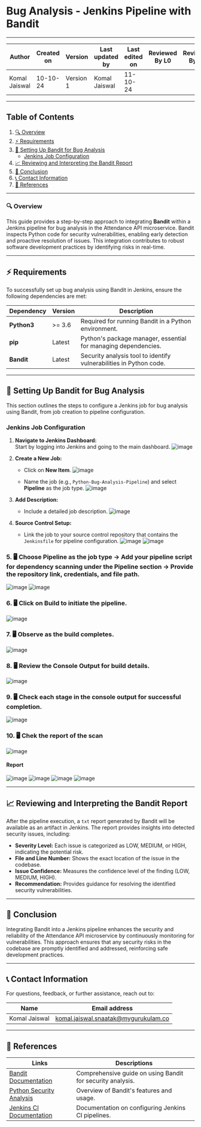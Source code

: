 # Bug Analysis - Jenkins Pipeline with Bandit

---  
| Author          | Created on | Version   | Last updated by | Last edited on | Reviewed By L0 | Reviewed By L1 | Reviewed By L2 |
|-----------------|------------|-----------|-----------------|----------------|----------------|----------------|----------------| 
| Komal Jaiswal   | 10-10-24   | Version 1 | Komal Jaiswal   | 11-10-24       |                |                |                |

---

## Table of Contents
1. [🔍 Overview](#-overview)
2. [⚡ Requirements](#-requirements)
3. [🧰 Setting Up Bandit for Bug Analysis](#-setting-up-bandit-for-bug-analysis)
   - [Jenkins Job Configuration](#jenkins-job-configuration)
4. [📈 Reviewing and Interpreting the Bandit Report](#-reviewing-and-interpreting-the-bandit-report)
5. [📌 Conclusion](#-conclusion)
6. [📞 Contact Information](#-contact-information)
7. [📖 References](#-references)

---

### 🔍 Overview
This guide provides a step-by-step approach to integrating **Bandit** within a Jenkins pipeline for bug analysis in the Attendance API microservice. Bandit inspects Python code for security vulnerabilities, enabling early detection and proactive resolution of issues. This integration contributes to robust software development practices by identifying risks in real-time.

---

## ⚡ Requirements

To successfully set up bug analysis using Bandit in Jenkins, ensure the following dependencies are met:

| Dependency      | Version       | Description                                                             |
|-----------------|---------------|-------------------------------------------------------------------------|
| **Python3**     | >= 3.6        | Required for running Bandit in a Python environment.                    |
| **pip**         | Latest        | Python's package manager, essential for managing dependencies.          |
| **Bandit**      | Latest        | Security analysis tool to identify vulnerabilities in Python code.      |

---

## 🧰 Setting Up Bandit for Bug Analysis

This section outlines the steps to configure a Jenkins job for bug analysis using Bandit, from job creation to pipeline configuration.

### Jenkins Job Configuration

1. **Navigate to Jenkins Dashboard:**  
   Start by logging into Jenkins and going to the main dashboard.
![image](https://github.com/user-attachments/assets/176a2a5f-b171-4fa2-b603-f87b998009da)
   
2. **Create a New Job:**  
   - Click on **New Item**.
![image](https://github.com/user-attachments/assets/96f8b16c-e851-4561-bbd4-a1af20fbf071)

   - Name the job (e.g., `Python-Bug-Analysis-Pipeline`) and select **Pipeline** as the job type.
![image](https://github.com/user-attachments/assets/b84103de-118b-4f19-89c6-ceb32f0b506b)

3. **Add Description:**  
   - Include a detailed job description.
![image](https://github.com/user-attachments/assets/d72262fd-cf4f-482c-b236-7dd26b74d6ca)


4. **Source Control Setup:**  
   - Link the job to your source control repository that contains the `Jenkinsfile` for pipeline configuration.
![image](https://github.com/user-attachments/assets/aa1a3e4b-dea6-472f-bc40-da4164db22f9)
![image](https://github.com/user-attachments/assets/50e86cb0-879d-4380-b0a3-4ae0ffffe2ce)


### 5. 🖥️ Choose Pipeline as the job type → Add your pipeline script for dependency scanning under the Pipeline section → Provide the repository link, credentials, and file path.

![image](https://github.com/user-attachments/assets/7004a8a9-551d-4746-b992-bb6dacbb8579)
![image](https://github.com/user-attachments/assets/49b8e0f2-c565-40f7-b2af-cbe70830692c)

### 6. 🖥️ Click on **Build** to initiate the pipeline.
![image](https://github.com/user-attachments/assets/d4435729-6859-4484-ac84-9ca11a5c5363)


### 7. 🖥️ Observe as the build completes.
![image](https://github.com/user-attachments/assets/a41f6e94-8944-4b30-9e2d-ad924e125586)


### 8. 🖥️ Review the **Console Output** for build details.
![image](https://github.com/user-attachments/assets/db907520-1973-4556-b91a-e540758bb300)

### 9. 🖥️ Check each stage in the console output for successful completion.

![image](https://github.com/user-attachments/assets/80e482b2-99bc-4877-bc7e-31d8a3eab9ad)

### 10. 🖥️ Chek the report of the scan 
![image](https://github.com/user-attachments/assets/f608d85f-a33a-4829-83f3-a33200191f94)

#### Report

![image](https://github.com/user-attachments/assets/809da3de-434d-42d8-8e44-7212c2b3e573)
![image](https://github.com/user-attachments/assets/7b5977d5-a1e8-4bfb-a3cd-95a40a87058d)
![image](https://github.com/user-attachments/assets/ef86cdaa-aec7-4a5c-83c9-d1babb1c6c10)
![image](https://github.com/user-attachments/assets/280010f6-a128-4613-99ac-c9c24b2b59c1)



---

## 📈 Reviewing and Interpreting the Bandit Report

After the pipeline execution, a `txt` report generated by Bandit will be available as an artifact in Jenkins. The report provides insights into detected security issues, including:

- **Severity Level:** Each issue is categorized as LOW, MEDIUM, or HIGH, indicating the potential risk.
- **File and Line Number:** Shows the exact location of the issue in the codebase.
- **Issue Confidence:** Measures the confidence level of the finding (LOW, MEDIUM, HIGH).
- **Recommendation:** Provides guidance for resolving the identified security vulnerabilities.

---

## 📌 Conclusion

Integrating Bandit into a Jenkins pipeline enhances the security and reliability of the Attendance API microservice by continuously monitoring for vulnerabilities. This approach ensures that any security risks in the codebase are promptly identified and addressed, reinforcing safe development practices.

---

## 📞 Contact Information

For questions, feedback, or further assistance, reach out to:

| Name          | Email address                        |
|---------------|-------------------------------------|
| Komal Jaiswal | komal.jaiswal.snaatak@mygurukulam.co |

---

## 📖 References

| Links                                                                               | Descriptions                                          |
|-------------------------------------------------------------------------------------|-------------------------------------------------------|
| [Bandit Documentation](https://bandit.readthedocs.io/en/latest/)                    | Comprehensive guide on using Bandit for security analysis. |
| [Python Security Analysis](https://pypi.org/project/bandit/)                        | Overview of Bandit's features and usage.              |
| [Jenkins CI Documentation](https://www.jenkins.io/doc/)                             | Documentation on configuring Jenkins CI pipelines.    |

